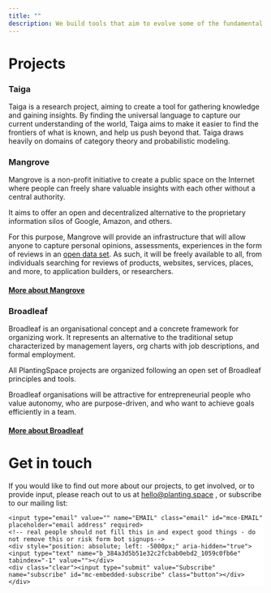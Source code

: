 ```yaml
---
title: ""
description: We build tools that aim to evolve some of the fundamental patterns of how humans interact, discover, and create.
---
```


# Projects

### Taiga

Taiga is a research project, aiming to create a tool for gathering knowledge and gaining insights. By finding the universal language to capture our current understanding of the world, Taiga aims to make it easier to find the frontiers of what is known, and help us push beyond that. Taiga draws heavily on domains of category theory and probabilistic modeling.

### Mangrove

Mangrove is a non-profit initiative to create a public space on the Internet where people can freely share valuable insights with each other without a central authority.

It aims to offer an open and decentralized alternative to the proprietary information silos of Google, Amazon, and others.

For this purpose, Mangrove will provide an infrastructure that will allow anyone to capture personal opinions, assessments, experiences in the form of reviews in an [open data set](https://en.wikipedia.org/wiki/Open_data). As such, it will be freely available to all, from individuals searching for reviews of products, websites, services, places, and more, to application builders, or researchers.

#### [More about Mangrove](mangrove.md)
  

### Broadleaf

Broadleaf is an organisational concept and a concrete framework for organizing work. It represents an alternative to the traditional setup characterized by management layers, org charts with job descriptions, and formal employment. 

All PlantingSpace projects are organized following an open set of Broadleaf principles and tools. 

Broadleaf organisations will be attractive for entrepreneurial people who value autonomy, who are purpose-driven, and who want to achieve goals efficiently in a team.

#### [More about Broadleaf](broadleaf.md)

# Get in touch

If you would like to find out more about our projects, to get involved, or to provide input, please reach out to us at hello@planting.space , or subscribe to our mailing list:

<!-- Begin Mailchimp Signup Form -->
<link href="//cdn-images.mailchimp.com/embedcode/horizontal-slim-10_7.css" rel="stylesheet" type="text/css">
<style type="text/css">
	#mc_embed_signup{background:#fff; clear:left; font:14px Helvetica,Arial,sans-serif; width:100%;}
</style>
<div id="mc_embed_signup">
<form action="https://space.us20.list-manage.com/subscribe/post?u=384a3d5b51e32c2fcbab0ebd2&amp;id=1059c0fb6e" method="post" id="mc-embedded-subscribe-form" name="mc-embedded-subscribe-form" class="validate" target="_blank" novalidate>
    <div id="mc_embed_signup_scroll">
	
	<input type="email" value="" name="EMAIL" class="email" id="mce-EMAIL" placeholder="email address" required>
    <!-- real people should not fill this in and expect good things - do not remove this or risk form bot signups-->
    <div style="position: absolute; left: -5000px;" aria-hidden="true"><input type="text" name="b_384a3d5b51e32c2fcbab0ebd2_1059c0fb6e" tabindex="-1" value=""></div>
    <div class="clear"><input type="submit" value="Subscribe" name="subscribe" id="mc-embedded-subscribe" class="button"></div>
    </div>
</form>
</div>

<!--End mc_embed_signup-->
